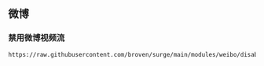 ## 微博
### 禁用微博视频流
```
https://raw.githubusercontent.com/broven/surge/main/modules/weibo/disableWeiboFeed/disableWbVideoFeed.sgmodule
```
